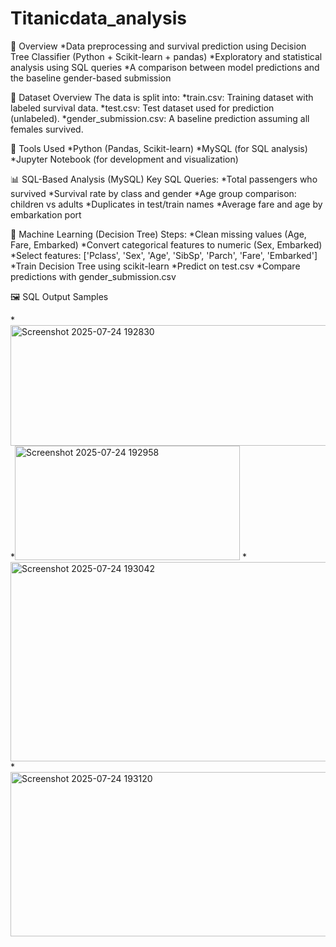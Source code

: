 # Titanicdata_analysis
🔹 Overview
*Data preprocessing and survival prediction using Decision Tree Classifier (Python + Scikit-learn + pandas)
*Exploratory and statistical analysis using SQL queries
*A comparison between model predictions and the baseline gender-based submission

📁 Dataset Overview
The data is split into:
*train.csv: Training dataset with labeled survival data.
*test.csv: Test dataset used for prediction (unlabeled).
*gender_submission.csv: A baseline prediction assuming all females survived.

🔧 Tools Used
*Python (Pandas, Scikit-learn)
*MySQL (for SQL analysis)
*Jupyter Notebook (for development and visualization)

📊 SQL-Based Analysis (MySQL)
Key SQL Queries:
*Total passengers who survived
*Survival rate by class and gender
*Age group comparison: children vs adults
*Duplicates in test/train names
*Average fare and age by embarkation port

🌲 Machine Learning (Decision Tree)
Steps:
*Clean missing values (Age, Fare, Embarked)
*Convert categorical features to numeric (Sex, Embarked)
*Select features: ['Pclass', 'Sex', 'Age', 'SibSp', 'Parch', 'Fare', 'Embarked']
*Train Decision Tree using scikit-learn
*Predict on test.csv
*Compare predictions with gender_submission.csv

🖼️ SQL Output Samples

*<img width="592" height="193" alt="Screenshot 2025-07-24 192830" src="https://github.com/user-attachments/assets/49174c18-4a4a-4552-b0c3-09b50b0e43ec" />
*<img width="360" height="183" alt="Screenshot 2025-07-24 192958" src="https://github.com/user-attachments/assets/fbf5bfbc-bfc9-494a-be8b-ff139365d4df" />
*<img width="812" height="319" alt="Screenshot 2025-07-24 193042" src="https://github.com/user-attachments/assets/6ea5ff14-3616-467f-bbe6-918e8ebfa860" />
*<img width="654" height="263" alt="Screenshot 2025-07-24 193120" src="https://github.com/user-attachments/assets/559f015e-179e-4eba-8420-a2d891e1153b" />
